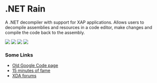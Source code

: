 # .NET Rain

A .NET decompiler with support for XAP applications.
Allows users to decompile assemblies and resources in a code editor, make changes and compile the code back to the assembly.

<img src="http://i.imgur.com/CukYRDn.png">
<img src="http://i.imgur.com/SvvdYU1.png">
<img src="http://i.imgur.com/OBAJRQQ.png">
<img src="http://i.imgur.com/dppU8Mr.png">

### Some Links
* [Old Google Code page](https://code.google.com/p/dotnet-rain/)
* [15 minutes of fame](http://www.xda-developers.com/take-apart-xap-at-your-leisure-with-net-rain/)
* [XDA forums](http://forum.xda-developers.com/showthread.php?t=1443692)

